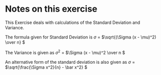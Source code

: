 # Notes on this exercise

This Exercise deals with calculations of the Standard Deviation and Variance.

The formula given for Standard Deviation is $\sigma$ = $\sqrt{(\Sigma (x - \mu)^2) \over n} $

The Variance is given as $\sigma^2$ = $\Sigma (x - \mu)^2 \over n $

An alternative form of the standard deviation is also given as $\sigma$ = $\sqrt{\frac{\Sigma x^2}{n} - \bar x^2} $

